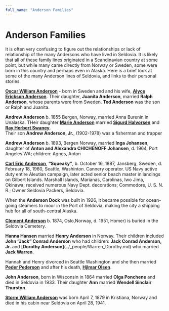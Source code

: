 ```yaml
---
full_name: "Anderson Families"
---
```

# Anderson Families

It is often very confusing to figure out the relationships or lack of relationship of the many Andersons who have lived in Seldovia. It is likely that all of these family lines originated in a Scandinavian country at some point, but while many came directly from Norway or Sweden, some were born in this country and perhaps even in Alaska.  Here is a brief look at some of the many Anderson lines of Seldovia, and links to their personal stories.

[**Oscar William Anderson**](../_people/Anderson_Oscar_William.md)  - born in Sweden and and his wife, [**Alyce Erickson Anderson**](../_people/Anderson_Alyce_Laura_Erickson.md).
Their daughter, **Juanita Anderson**, married **Ralph Anderson**, whose parents were from Sweden.  **Ted Anderson** was the son or Ralph and Juanita.

**Andrew Anderson** b. 1855 Bergen, Norway, married Anna Burenin in Unalaska.
		THeir daughter [**Marie Anderson**](../_people/Anderson_Marie.md)  married [**Sigurd Halvorsen**](../_people/Halvorsen_Sigurd.md)  and [**Ray Herbert Swaney**](../_people/Swaney_Ray_Herbert.md).  
		Their son **Andrew Anderson, Jr.**, (1902-1978) was a fisherman and trapper

**Andrew Anderson** b. 1893, Bergen Norway, married **Inga Johansen**, daughter of **Anton and Alexandra CHICHENOFF Johansen**, d. 1964, Port Angeles WA; children: Agnes, Anton

[**Carl Eric Anderson**](../_people/Anderson_Carl_Eric_Squeaky.md), **“Squeaky”**, b. October 16, 1887, Jansberg, Sweden, d. February 18, 1960, Seattle, Washinton. Cannery operator. US Navy active duty entire Aleutian campaign, later acted senior beach master in landings on Gilbert Islands. Marshall Islands, Marianas, Carolinas, Iwo Jima, Okinawa; received numerous Navy Dept. decorations; Commodore, U. S. N. R.; Owner Seldovia Packers, Seldovia. 

When the **Anderson Dock** was built in 1926, it became possible for ocean-going steamers to moor in the Port of Seldovia, making the city a shipping hub for all of south-central Alaska.

[**Clement Anderson**](../_people/Anderson_Clement.md) b. 1874, Oslo,Norway, d. 1951, Homer) is buried in the Seldovia Cemetery. 

**Hanna Hansen** married **Henry Anderson** in Norway.  Their children included **John “Jack” Conrad Anderson** who had children: **Jack Conrad Anderson, Jr.** and [**Dorothy Anderson]**(../_people/Warren_Dorothy.md) who married **Jack Warren**. 

Hannah and Henry divorced in Seattle Washington and she then married [**Peder Pederson**](../_people/Pederson_Peter_Emanuel.md) and after his death, [**Hjlmar Olsen**](../_people/Olsen_Hilmar.md). 

**John Anderson**, born in Wisconsin in 1864 married **Olga Ponchene** and died in Seldovia in 1933. Their daughter **Ann** married **Wendell Sinclair Thurston**.



[**Storm William Anderson**](_people/Anderson_Storm_William.md) was born April 7, 1879 in Kristiana, Norway and died in his cabin near Seldovia on April 28, 1941.
